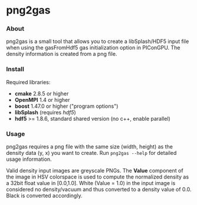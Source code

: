 png2gas
================================================================

### About

png2gas is a small tool that allows you to create a libSplash/HDF5 input file
when using the gasFromHdf5 gas initialization option in PIConGPU.
The density information is created from a png file.


### Install

Required libraries:
 - **cmake** 2.8.5 or higher
 - **OpenMPI** 1.4 or higher
 - **boost** 1.47.0 or higher ("program options")
 - **libSplash** (requires *hdf5*)
 - **hdf5** >= 1.8.6, standard shared version (no c++, enable parallel)


### Usage

png2gas requires a png file with the same size (width, height) as the density data (y, x)
you want to create. Run `png2gas --help` for detailed usage information.

Valid density input images are greyscale PNGs. The **Value** component of the image in
HSV colorspace is used to compute the normalized density as a 32bit float value in [0.0,1.0].
White (Value = 1.0) in the input image is considered no density/vacuum and thus converted to
a density value of 0.0. Black is converted accordingly.

